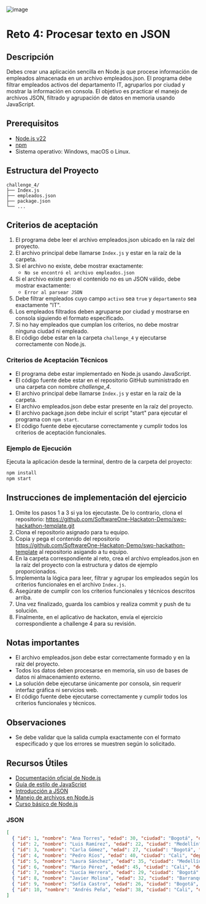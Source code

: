 ![image](https://github.com/user-attachments/assets/07e5aee1-4de9-4482-8c2a-74bea8aa2125)
# Reto 4: Procesar texto en JSON

## Descripción

Debes crear una aplicación sencilla en Node.js que procese información de empleados almacenada en un archivo empleados.json. El programa debe filtrar empleados activos del departamento IT, agruparlos por ciudad y mostrar la información en consola. El objetivo es practicar el manejo de archivos JSON, filtrado y agrupación de datos en memoria usando JavaScript.

## Prerequisitos

- [Node.js v22](https://nodejs.org/en/download)
- [npm](https://docs.npmjs.com/downloading-and-installing-node-js-and-npm)
- Sistema operativo: Windows, macOS o Linux.

## Estructura del Proyecto

```
challenge_4/
├── Index.js
├── empleados.json
├── package.json
└── ...
```

## Criterios de aceptación

1. El programa debe leer el archivo empleados.json ubicado en la raíz del proyecto.
2. El archivo principal debe llamarse `Index.js` y estar en la raíz de la carpeta.
3. Si el archivo no existe, debe mostrar exactamente:
   - `No se encontró el archivo empleados.json`
4. Si el archivo existe pero el contenido no es un JSON válido, debe mostrar exactamente:
   - `Error al parsear JSON`
5. Debe filtrar empleados cuyo campo `activo` sea `true` y `departamento` sea exactamente "IT".
6. Los empleados filtrados deben agruparse por ciudad y mostrarse en consola siguiendo el formato especificado.
7. Si no hay empleados que cumplan los criterios, no debe mostrar ninguna ciudad ni empleado.
8. El código debe estar en la carpeta `challenge_4` y ejecutarse correctamente con Node.js.

### Criterios de Aceptación Técnicos
- El programa debe estar implementado en Node.js usando JavaScript.
- El código fuente debe estar en el repositorio GitHub suministrado en una carpeta con nombre _challenge_4_.
- El archivo principal debe llamarse `Index.js` y estar en la raíz de la carpeta.
- El archivo empleados.json debe estar presente en la raíz del proyecto.
- El archivo package.json debe incluir el script "start" para ejecutar el programa con `npm start`.
- El código fuente debe ejecutarse correctamente y cumplir todos los criterios de aceptación funcionales.

### Ejemplo de Ejecución

Ejecuta la aplicación desde la terminal, dentro de la carpeta del proyecto:

```sh
npm install
npm start
```

## Instrucciones de implementación del ejercicio

1. Omite los pasos 1 a 3 si ya los ejecutaste. De lo contrario, clona el repositorio:
   https://github.com/SoftwareOne-Hackaton-Demo/swo-hackathon-template.git
2. Clona el repositorio asignado para tu equipo.
3. Copia y pega el contenido del repositorio https://github.com/SoftwareOne-Hackaton-Demo/swo-hackathon-template al repositorio asigando a tu equipo.
4. En la carpeta correspondiente al reto, crea el archivo empleados.json en la raíz del proyecto con la estructura y datos de ejemplo proporcionados.
5. Implementa la lógica para leer, filtrar y agrupar los empleados según los criterios funcionales en el archivo `Index.js`.
6. Asegúrate de cumplir con los criterios funcionales y técnicos descritos arriba.
7. Una vez finalizado, guarda los cambios y realiza commit y push de tu solución.
8. Finalmente, en el aplicativo de hackaton, envía el ejercicio correspondiente a challenge 4 para su revisión.

## Notas importantes
- El archivo empleados.json debe estar correctamente formado y en la raíz del proyecto.
- Todos los datos deben procesarse en memoria, sin uso de bases de datos ni almacenamiento externo.
- La solución debe ejecutarse únicamente por consola, sin requerir interfaz gráfica ni servicios web.
- El código fuente debe ejecutarse correctamente y cumplir todos los criterios funcionales y técnicos.

## Observaciones
- Se debe validar que la salida cumpla exactamente con el formato especificado y que los errores se muestren según lo solicitado.

## Recursos Útiles
- [Documentación oficial de Node.js](https://nodejs.org/es/docs/)
- [Guía de estilo de JavaScript](https://developer.mozilla.org/es/docs/Web/JavaScript/Guide)
- [Introducción a JSON](https://www.json.org/json-es.html)
- [Manejo de archivos en Node.js](https://nodejs.dev/learn/leer-y-escribir-archivos-json-en-nodejs)
- [Curso básico de Node.js](https://www.freecodecamp.org/learn/back-end-development-and-apis/introduction-to-nodejs)

### JSON 

```json
[
  { "id": 1, "nombre": "Ana Torres", "edad": 30, "ciudad": "Bogotá", "departamento": "IT", "activo": true },
  { "id": 2, "nombre": "Luis Ramírez", "edad": 22, "ciudad": "Medellín", "departamento": "Ventas", "activo": true },
  { "id": 3, "nombre": "Carla Gómez", "edad": 27, "ciudad": "Bogotá", "departamento": "Marketing", "activo": false },
  { "id": 4, "nombre": "Pedro Ríos", "edad": 40, "ciudad": "Cali", "departamento": "IT", "activo": true },
  { "id": 5, "nombre": "Laura Sánchez", "edad": 35, "ciudad": "Medellín", "departamento": "IT", "activo": true },
  { "id": 6, "nombre": "Mario Pérez", "edad": 45, "ciudad": "Cali", "departamento": "Finanzas", "activo": true },
  { "id": 7, "nombre": "Lucía Herrera", "edad": 29, "ciudad": "Bogotá", "departamento": "IT", "activo": false },
  { "id": 8, "nombre": "Javier Molina", "edad": 32, "ciudad": "Barranquilla", "departamento": "IT", "activo": true },
  { "id": 9, "nombre": "Sofía Castro", "edad": 26, "ciudad": "Bogotá", "departamento": "Recursos Humanos", "activo": true },
  { "id": 10, "nombre": "Andrés Peña", "edad": 38, "ciudad": "Cali", "departamento": "IT", "activo": false }
]
```

